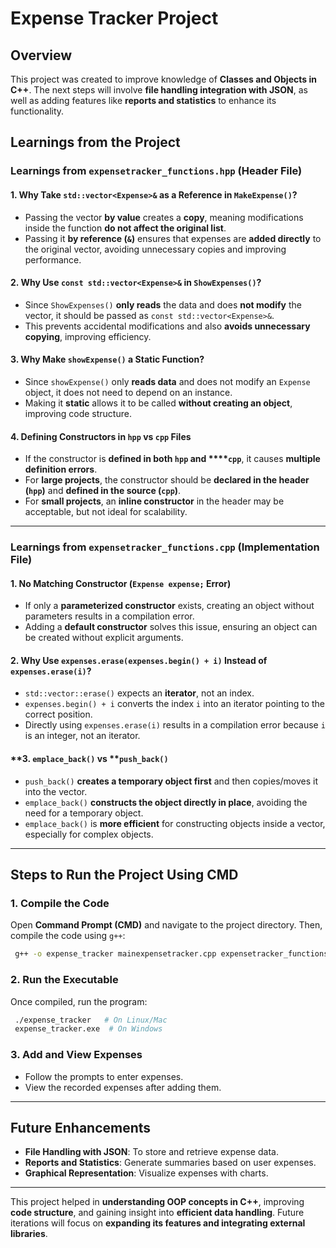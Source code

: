# Expense Tracker Project

## Overview

This project was created to improve knowledge of **Classes and Objects in C++**. The next steps will involve **file handling integration with JSON**, as well as adding features like **reports and statistics** to enhance its functionality.

## Learnings from the Project

### **Learnings from ****`expensetracker_functions.hpp`**** (Header File)**

#### **1. Why Take ****`std::vector<Expense>&`**** as a Reference in ****`MakeExpense()`****?**

- Passing the vector **by value** creates a **copy**, meaning modifications inside the function **do not affect the original list**.
- Passing it **by reference (****`&`****)** ensures that expenses are **added directly** to the original vector, avoiding unnecessary copies and improving performance.

#### **2. Why Use ****`const std::vector<Expense>&`**** in ****`ShowExpenses()`****?**

- Since `ShowExpenses()` **only reads** the data and does **not modify** the vector, it should be passed as `const std::vector<Expense>&`.
- This prevents accidental modifications and also **avoids unnecessary copying**, improving efficiency.

#### **3. Why Make ****`showExpense()`**** a Static Function?**

- Since `showExpense()` only **reads data** and does not modify an `Expense` object, it does not need to depend on an instance.
- Making it **static** allows it to be called **without creating an object**, improving code structure.

#### **4. Defining Constructors in ****`hpp`**** vs ****`cpp`**** Files**

- If the constructor is **defined in both ****`hpp`**** and ****`cpp`**, it causes **multiple definition errors**.
- For **large projects**, the constructor should be **declared in the header (****`hpp`****)** and **defined in the source (****`cpp`****)**.
- For **small projects**, an **inline constructor** in the header may be acceptable, but not ideal for scalability.

---

### **Learnings from ****`expensetracker_functions.cpp`**** (Implementation File)**

#### **1. No Matching Constructor (****`Expense expense;`**** Error)**

- If only a **parameterized constructor** exists, creating an object without parameters results in a compilation error.
- Adding a **default constructor** solves this issue, ensuring an object can be created without explicit arguments.

#### **2. Why Use ****`expenses.erase(expenses.begin() + i)`**** Instead of ****`expenses.erase(i)`****?**

- `std::vector::erase()` expects an **iterator**, not an index.
- `expenses.begin() + i` converts the index `i` into an iterator pointing to the correct position.
- Directly using `expenses.erase(i)` results in a compilation error because `i` is an integer, not an iterator.

#### **3. ****`emplace_back()`**** vs ****`push_back()`**

- `push_back()` **creates a temporary object first** and then copies/moves it into the vector.
- `emplace_back()` **constructs the object directly in place**, avoiding the need for a temporary object.
- `emplace_back()` is **more efficient** for constructing objects inside a vector, especially for complex objects.

---

## **Steps to Run the Project Using CMD**

### **1. Compile the Code**

Open **Command Prompt (CMD)** and navigate to the project directory. Then, compile the code using `g++`:

```sh
 g++ -o expense_tracker mainexpensetracker.cpp expensetracker_functions.cpp
```

### **2. Run the Executable**

Once compiled, run the program:

```sh
 ./expense_tracker   # On Linux/Mac
 expense_tracker.exe  # On Windows
```

### **3. Add and View Expenses**

- Follow the prompts to enter expenses.
- View the recorded expenses after adding them.

---

## Future Enhancements

- **File Handling with JSON**: To store and retrieve expense data.
- **Reports and Statistics**: Generate summaries based on user expenses.
- **Graphical Representation**: Visualize expenses with charts.

---

This project helped in **understanding OOP concepts in C++**, improving **code structure**, and gaining insight into **efficient data handling**. Future iterations will focus on **expanding its features and integrating external libraries**.


